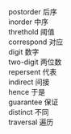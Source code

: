 postorder 后序  
inorder 中序  
threthold 阈值  
correspond 对应  
digit 数字  
two-digit 两位数  
repersent 代表  
indirect 间接  
hence 于是  
guarantee  保证  
distinct  不同  
traversal 遍历